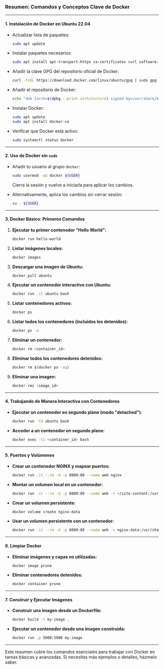 ### Resumen: Comandos y Conceptos Clave de Docker

---

#### **1. Instalación de Docker en Ubuntu 22.04**

- Actualizar lista de paquetes:
  ```bash
  sudo apt update
  ```

- Instalar paquetes necesarios:
  ```bash
  sudo apt install apt-transport-https ca-certificates curl software-properties-common
  ```

- Añadir la clave GPG del repositorio oficial de Docker:
  ```bash
  curl -fsSL https://download.docker.com/linux/ubuntu/gpg | sudo gpg --dearmor -o /usr/share/keyrings/docker-archive-keyring.gpg
  ```

- Añadir el repositorio de Docker:
  ```bash
  echo "deb [arch=$(dpkg --print-architecture) signed-by=/usr/share/keyrings/docker-archive-keyring.gpg] https://download.docker.com/linux/ubuntu $(lsb_release -cs) stable" | sudo tee /etc/apt/sources.list.d/docker.list > /dev/null
  ```

- Instalar Docker:
  ```bash
  sudo apt update
  sudo apt install docker-ce
  ```

- Verificar que Docker está activo:
  ```bash
  sudo systemctl status docker
  ```

---

#### **2. Uso de Docker sin `sudo`**

- Añadir tu usuario al grupo `docker`:
  ```bash
  sudo usermod -aG docker ${USER}
  ```
  Cierra la sesión y vuelve a iniciarla para aplicar los cambios.

- Alternativamente, aplica los cambios sin cerrar sesión:
  ```bash
  su - ${USER}
  ```

---

#### **3. Docker Básico: Primeros Comandos**

1. **Ejecutar tu primer contenedor "Hello World":**
   ```bash
   docker run hello-world
   ```

2. **Listar imágenes locales:**
   ```bash
   docker images
   ```

3. **Descargar una imagen de Ubuntu:**
   ```bash
   docker pull ubuntu
   ```

4. **Ejecutar un contenedor interactivo con Ubuntu:**
   ```bash
   docker run -it ubuntu bash
   ```

5. **Listar contenedores activos:**
   ```bash
   docker ps
   ```

6. **Listar todos los contenedores (incluidos los detenidos):**
   ```bash
   docker ps -a
   ```

7. **Eliminar un contenedor:**
   ```bash
   docker rm <container_id>
   ```

8. **Eliminar todos los contenedores detenidos:**
   ```bash
   docker rm $(docker ps -aq)
   ```

9. **Eliminar una imagen:**
   ```bash
   docker rmi <image_id>
   ```

---

#### **4. Trabajando de Manera Interactiva con Contenedores**

- **Ejecutar un contenedor en segundo plano (modo "detached")**:
  ```bash
  docker run -td ubuntu bash
  ```

- **Acceder a un contenedor en segundo plano:**
  ```bash
  docker exec -ti <container_id> bash
  ```

---

#### **5. Puertos y Volúmenes**

- **Crear un contenedor NGINX y mapear puertos:**
  ```bash
  docker run -it --rm -d -p 8080:80 --name web nginx
  ```

- **Montar un volumen local en un contenedor:**
  ```bash
  docker run -it --rm -d -p 8080:80 --name web -v ~/site-content:/usr/share/nginx/html nginx
  ```

- **Crear un volumen persistente:**
  ```bash
  docker volume create nginx-data
  ```

- **Usar un volumen persistente con un contenedor:**
  ```bash
  docker run -it --rm -d -p 8080:80 --name web -v nginx-data:/usr/share/nginx/html nginx
  ```

---

#### **6. Limpiar Docker**

- **Eliminar imágenes y capas no utilizadas:**
  ```bash
  docker image prune
  ```

- **Eliminar contenedores detenidos:**
  ```bash
  docker container prune
  ```

---

#### **7. Construir y Ejecutar Imágenes**

- **Construir una imagen desde un Dockerfile:**
  ```bash
  docker build -t my-image .
  ```

- **Ejecutar un contenedor desde una imagen construida:**
  ```bash
  docker run -p 5000:5000 my-image
  ```

---

Este resumen cubre los comandos esenciales para trabajar con Docker en tareas básicas y avanzadas. Si necesitas más ejemplos o detalles, házmelo saber.

